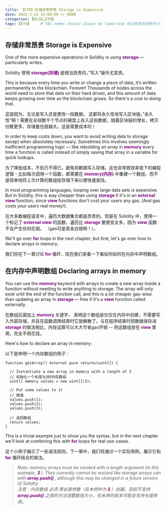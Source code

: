 ```yaml
---
title: 【ETH】存储非常昂贵 Storage is Expensive
date: 2022-2-22 14:00:00 +/-0800
categories: [BLOG,ETH]
tags: [ETH]     # TAG names should always be lowercase 标记名称应始终为小写
---
```


<!---

<font color="#800080"><b> 私有 </b></font>
<b><font color="#0099ff">结构体类型</font></b>
> **
```solidity
```

--->

## 存储非常昂贵 Storage is Expensive

One of the more expensive operations in Solidity is using <font color="#800080"><b> storage </b></font> — particularly writes.

Solidity 使用<font color="#800080"><b> storage(存储) </b></font>是相当昂贵的，”写入“操作尤其贵。

This is because every time you write or change a piece of data, it’s written permanently to the blockchain. Forever! Thousands of nodes across the world need to store that data on their hard drives, and this amount of data keeps growing over time as the blockchain grows. So there's a cost to doing that.

这是因为，无论是写入还是更改一段数据， 这都将永久性地写入区块链。”永久性“啊！需要在全球数千个节点的硬盘上存入这些数据，随着区块链的增长，拷贝份数更多，存储量也就越大。这是需要成本的！

In order to keep costs down, you want to avoid writing data to storage except when absolutely necessary. Sometimes this involves seemingly inefficient programming logic — like rebuilding an array in <font color="#800080"><b> memory </b></font> every time a function is called instead of simply saving that array in a variable for quick lookups.

为了降低成本，不到万不得已，避免将数据写入存储。这也会导致效率低下的编程逻辑 - 比如每次调用一个函数，都需要在 <font color="#800080"><b> memory(内存) </b></font> 中重建一个数组，而不是简单地将上次计算的数组给存储下来以便快速查找。

In most programming languages, looping over large data sets is expensive. But in Solidity, this is way cheaper than using <font color="#800080"><b> storage </b></font> if it's in an <font color="#800080"><b> external view </b></font> function, since <font color="#800080"><b> view </b></font> functions don't cost your users any gas. (And gas costs your users real money!).

在大多数编程语言中，遍历大数据集合都是昂贵的。但是在 Solidity 中，使用一个标记了<font color="#800080"><b> external view </b></font>的函数，遍历比 <font color="#800080"><b> storage </b></font> 要便宜太多，因为 <font color="#800080"><b> view </b></font> 函数不会产生任何花销。 （gas可是真金白银啊！）。

We'll go over <font color="#800080"><b> for </b></font> loops in the next chapter, but first, let's go over how to declare arrays in memory.

我们将在下一章讨论<font color="#800080"><b> for </b></font>循环，现在我们来看一下看如何如何在内存中声明数组。

## 在内存中声明数组 Declaring arrays in memory

You can use the <font color="#800080"><b> memory </b></font> keyword with arrays to create a new array inside a function without needing to write anything to storage. The array will only exist until the end of the function call, and this is a lot cheaper gas-wise than updating an array in <font color="#800080"><b> storage </b></font> — free if it's a <font color="#800080"><b> view </b></font> function called externally.

在数组后面加上 <font color="#800080"><b> memory </b></font>关键字， 表明这个数组是仅仅在内存中创建，不需要写入外部存储，并且在函数调用结束时它就解散了。与在程序结束时把数据保存进 <font color="#800080"><b> storage </b></font> 的做法相比，内存运算可以大大节省gas开销 -- 把这数组放在<font color="#800080"><b> view </b></font>里用，完全不用花钱。

Here's how to declare an array in memory:

以下是申明一个内存数组的例子：

```solidity
function getArray() external pure returns(uint[]) {

  // Instantiate a new array in memory with a length of 3
  // 初始化一个长度为3的内存数组
  uint[] memory values = new uint[](3);

  // Put some values to it
  // 赋值
  values.push(1);
  values.push(2);
  values.push(3);

  // 返回数组
  return values;
}
```

This is a trivial example just to show you the syntax, but in the next chapter we'll look at combining this with <font color="#800080"><b> for </b></font> loops for real use-cases.

这个小例子展示了一些语法规则，下一章中，我们将通过一个实际用例，展示它和 <font color="#800080"><b> for </b></font> 循环结合的做法。

> *Note: memory arrays must be created with a length argument (in this example, <font color="#800080"><b> 3 </b></font>). They currently cannot be resized like storage arrays can with <font color="#800080"><b> array.push() </b></font>, although this may be changed in a future version of Solidity.<br/>注意：内存数组 必须 用长度参数（在本例中为<font color="#800080"><b> 3 </b></font>）创建。目前不支持 <font color="#800080"><b> array.push() </b></font>之类的方法调整数组大小，在未来的版本可能会支持长度修改。*
